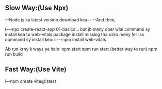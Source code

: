 ## Slow Way:(Use Npx)

<!-- Commands -->
--Node js ka latest version download kea--
--And then,

i---npx create-react-app 01-basics...
but jb meny oper wlai command sy install kea tu web-vitals package install missing tha osko meny fer iss command sy install kea:
ii---npm install web-vitals


Ab run krny k ways ye hain:
npm start
npm run start   (better way to run)
npm run build


## Fast Way:(Use Vite)

<!-- Commands -->

i--npm create vite@latest

